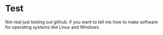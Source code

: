 # Test
Not real just testing out github. if you want to tell me how to make software for operating systems like Linux and Windows 
